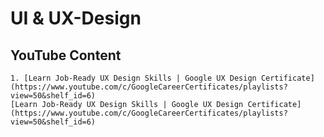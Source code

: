 # UI & UX-Design

## YouTube Content
	1. [Learn Job-Ready UX Design Skills | Google UX Design Certificate](https://www.youtube.com/c/GoogleCareerCertificates/playlists?view=50&shelf_id=6)
	[Learn Job-Ready UX Design Skills | Google UX Design Certificate](https://www.youtube.com/c/GoogleCareerCertificates/playlists?view=50&shelf_id=6)

